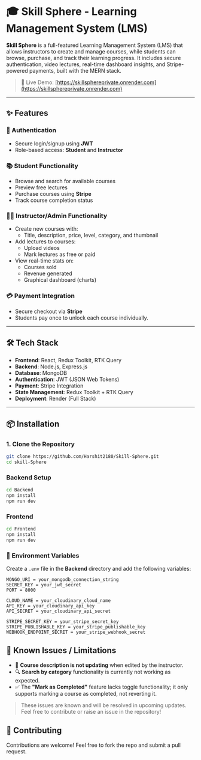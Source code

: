 # 🎓 Skill Sphere - Learning Management System (LMS)

**Skill Sphere** is a full-featured Learning Management System (LMS) that allows instructors to create and manage courses, while students can browse, purchase, and track their learning progress. It includes secure authentication, video lectures, real-time dashboard insights, and Stripe-powered payments, built with the MERN stack.

> 🚀 Live Demo: [https://skillsphereprivate.onrender.com](https://skillsphereprivate.onrender.com)

---

## ✨ Features

### 👤 Authentication
- Secure login/signup using **JWT**
- Role-based access: **Student** and **Instructor**

### 📚 Student Functionality
- Browse and search for available courses
- Preview free lectures
- Purchase courses using **Stripe**
- Track course completion status

### 🧑‍🏫 Instructor/Admin Functionality
- Create new courses with:
  - Title, description, price, level, category, and thumbnail
- Add lectures to courses:
  - Upload videos
  - Mark lectures as free or paid
- View real-time stats on:
  - Courses sold
  - Revenue generated
  - Graphical dashboard (charts)

### 💳 Payment Integration
- Secure checkout via **Stripe**
- Students pay once to unlock each course individually.

---

## 🛠 Tech Stack

- **Frontend**: React, Redux Toolkit, RTK Query
- **Backend**: Node.js, Express.js
- **Database**: MongoDB
- **Authentication**: JWT (JSON Web Tokens)
- **Payment**: Stripe Integration
- **State Management**: Redux Toolkit + RTK Query
- **Deployment**: Render (Full Stack)

---

## 📦 Installation

### 1. Clone the Repository

```bash
git clone https://github.com/Harshit2180/Skill-Sphere.git
cd skill-Sphere

```

### Backend Setup
```bash
cd Backend
npm install
npm run dev
```

### Frontend
```bash
cd Frontend
npm install
npm run dev
```
### 🔐 Environment Variables

Create a `.env` file in the **Backend** directory and add the following variables:

```env
MONGO_URI = your_mongodb_connection_string
SECRET_KEY = your_jwt_secret
PORT = 8000

CLOUD_NAME = your_cloudinary_cloud_name
API_KEY = your_cloudinary_api_key
API_SECRET = your_cloudinary_api_secret

STRIPE_SECRET_KEY = your_stripe_secret_key
STRIPE_PUBLISHABLE_KEY = your_stripe_publishable_key
WEBHOOK_ENDPOINT_SECRET = your_stripe_webhook_secret
```
## 🐞 Known Issues / Limitations

- 🔄 **Course description is not updating** when edited by the instructor.
- 🔍 **Search by category** functionality is currently not working as expected.
- ✅ The **"Mark as Completed"** feature lacks toggle functionality; it only supports marking a course as completed, not reverting it.

> These issues are known and will be resolved in upcoming updates. Feel free to contribute or raise an issue in the repository!


## 🤝 Contributing
Contributions are welcome! Feel free to fork the repo and submit a pull request.
